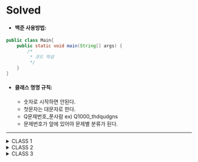 # Solved

- #### 백준 사용방법: 
  
```java
public class Main{
    public static void main(String[] args) {
        /*
         * 코드 작성
         */
    }
}
```

- #### 클래스 명명 규칙:    
  - 숫자로 시작하면 안된다.
  - 첫문자는 대문자로 한다.
  - Q문제번호_푼사람 ex) Q1000_thdqudgns
  - 문제번호가 앞에 있어야 문제별 분류가 된다.

---

<details>
<summary>CLASS 1</summary>
<div markdown="1">
  <ul>
    <li><a href="https://github.com/SolvedMaster/Solved/tree/master/src/solved/class1/day01"><strong>&nbsp;&nbsp;&nbsp;&nbsp;day01</strong></a></li>
    <li><a href="https://github.com/SolvedMaster/Solved/tree/master/src/solved/class1/day02"><strong>&nbsp;&nbsp;&nbsp;&nbsp;day02</strong></a></li>
    <li><a href="https://github.com/SolvedMaster/Solved/tree/master/src/solved/class1/day03"><strong>&nbsp;&nbsp;&nbsp;&nbsp;day03</strong></a></li>
    <li><a href="https://github.com/SolvedMaster/Solved/tree/master/src/solved/class1/day04"><strong>&nbsp;&nbsp;&nbsp;&nbsp;day04</strong></a></li>
    <li><a href="https://github.com/SolvedMaster/Solved/tree/master/src/solved/class1/day05"><strong>&nbsp;&nbsp;&nbsp;&nbsp;day05</strong></a></li>
  </ul>
</div>
</details> 

<details>
<summary>CLASS 2</summary>
<div markdown="1">
  <ul>
    <li><a href="https://github.com/SolvedMaster/Solved/tree/master/src/solved/class2/day01"><strong>&nbsp;&nbsp;&nbsp;&nbsp;day01</strong></a></li>
    <li><a href="https://github.com/SolvedMaster/Solved/tree/master/src/solved/class2/day02"><strong>&nbsp;&nbsp;&nbsp;&nbsp;day02</strong></a></li>
    <li><a href="https://github.com/SolvedMaster/Solved/tree/master/src/solved/class2/day03"><strong>&nbsp;&nbsp;&nbsp;&nbsp;day03</strong></a></li>
    <li><a href="https://github.com/SolvedMaster/Solved/tree/master/src/solved/class2/day04"><strong>&nbsp;&nbsp;&nbsp;&nbsp;day04</strong></a></li>
    <li><a href="https://github.com/SolvedMaster/Solved/tree/master/src/solved/class2/day05"><strong>&nbsp;&nbsp;&nbsp;&nbsp;day05</strong></a></li>
    <li><a href="https://github.com/SolvedMaster/Solved/tree/master/src/solved/class2/day06"><strong>&nbsp;&nbsp;&nbsp;&nbsp;day06</strong></a></li>
    <li><a href="https://github.com/SolvedMaster/Solved/tree/master/src/solved/class2/day07"><strong>&nbsp;&nbsp;&nbsp;&nbsp;day07</strong></a></li>
    <li><a href="https://github.com/SolvedMaster/Solved/tree/master/src/solved/class2/day08"><strong>&nbsp;&nbsp;&nbsp;&nbsp;day08</strong></a></li>
    <li><a href="https://github.com/SolvedMaster/Solved/tree/master/src/solved/class2/day09"><strong>&nbsp;&nbsp;&nbsp;&nbsp;day09</strong></a></li>
    <li><a href="https://github.com/SolvedMaster/Solved/tree/master/src/solved/class2/day10"><strong>&nbsp;&nbsp;&nbsp;&nbsp;day10</strong></a></li>
  </ul>
</div>
</details>   

<details>
<summary>CLASS 3</summary>
<div markdown="1">
  <ul>
    <li><a href="https://github.com/SolvedMaster/Solved/tree/master/src/solved/class3/day01"><strong>&nbsp;&nbsp;&nbsp;&nbsp;day01</strong></a></li>
    <li><a href="https://github.com/SolvedMaster/Solved/tree/master/src/solved/class3/day02"><strong>&nbsp;&nbsp;&nbsp;&nbsp;day02</strong></a></li>
    <li><a href="https://github.com/SolvedMaster/Solved/tree/master/src/solved/class3/day03"><strong>&nbsp;&nbsp;&nbsp;&nbsp;day03</strong></a></li>
    <li><a href="https://github.com/SolvedMaster/Solved/tree/master/src/solved/class3/day04"><strong>&nbsp;&nbsp;&nbsp;&nbsp;day04</strong></a></li>
    <li><a href="https://github.com/SolvedMaster/Solved/tree/master/src/solved/class3/day05"><strong>&nbsp;&nbsp;&nbsp;&nbsp;day05</strong></a></li>
    <li><a href="https://github.com/SolvedMaster/Solved/tree/master/src/solved/class3/day06"><strong>&nbsp;&nbsp;&nbsp;&nbsp;day06</strong></a></li>
    <li><a href="https://github.com/SolvedMaster/Solved/tree/master/src/solved/class3/day07"><strong>&nbsp;&nbsp;&nbsp;&nbsp;day07</strong></a></li>
    <li><a href="https://github.com/SolvedMaster/Solved/tree/master/src/solved/class3/day08"><strong>&nbsp;&nbsp;&nbsp;&nbsp;day08</strong></a></li>
    <li><a href="https://github.com/SolvedMaster/Solved/tree/master/src/solved/class3/day09"><strong>&nbsp;&nbsp;&nbsp;&nbsp;day09</strong></a></li>
    <li><a href="https://github.com/SolvedMaster/Solved/tree/master/src/solved/class3/day10"><strong>&nbsp;&nbsp;&nbsp;&nbsp;day10</strong></a></li>
    <li><a href="https://github.com/SolvedMaster/Solved/tree/master/src/solved/class3/day11"><strong>&nbsp;&nbsp;&nbsp;&nbsp;day11</strong></a></li>
    <li><a href="https://github.com/SolvedMaster/Solved/tree/master/src/solved/class3/day12"><strong>&nbsp;&nbsp;&nbsp;&nbsp;day12</strong></a></li>
    <li><a href="https://github.com/SolvedMaster/Solved/tree/master/src/solved/class3/day13"><strong>&nbsp;&nbsp;&nbsp;&nbsp;day13</strong></a></li>
    <li><a href="https://github.com/SolvedMaster/Solved/tree/master/src/solved/class3/day14"><strong>&nbsp;&nbsp;&nbsp;&nbsp;day14</strong></a></li>
    <li><a href="https://github.com/SolvedMaster/Solved/tree/master/src/solved/class3/day15"><strong>&nbsp;&nbsp;&nbsp;&nbsp;day15</strong></a></li>
    <li><a href="https://github.com/SolvedMaster/Solved/tree/master/src/solved/class3/day16"><strong>&nbsp;&nbsp;&nbsp;&nbsp;day16</strong></a></li>
  </ul>
</div>
</details>  

